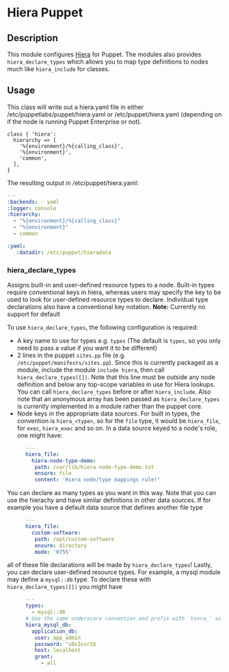 # Hiera Puppet

## Description
This module configures [Hiera](https://github.com/puppetlabs/hiera) for Puppet.
The modules also provides `hiera_declare_types` which allows you to map type
definitions to nodes much like `hiera_include` for classes.

## Usage
This class will write out a hiera.yaml file in either /etc/puppetlabs/puppet/hiera.yaml or /etc/puppet/hiera.yaml (depending on if the node is running Puppet Enterprise or not).

```puppet
class { 'hiera':
  hierarchy => [
    '%{environment}/%{calling_class}',
    '%{environment}',
    'common',
  ],
}
```

The resulting output in /etc/puppet/hiera.yaml:
```yaml
---
:backends: - yaml
:logger: console
:hierarchy:
  - "%{environment}/%{calling_class}"
  - "%{environment}"
  - common

:yaml:
   :datadir: /etc/puppet/hieradata
```

### hiera_declare_types

Assigns built-in and user-defined resource types to a node. Built-in types require conventional 
keys in hiera, whereas users may specify the key to be used to look for user-defined
resource types to declare. Individual type declarations also have a conventional key notation.
**Note:** Currently no support for default 

To use `hiera_declare_types`, the following configuration is required:

- A key name to use for types e.g. `types` (The default is `types`, so you only need to
  pass a value if you want it to be different)
- 2 lines in the puppet `sites.pp` file (e.g. `/etc/puppet/manifests/sites.pp`).
  Since this is currently packaged as a module, include the module `include hiera`, then
  call `hiera_declare_types([])`. Note that this line must be outside any node
  definition and below any top-scope variables in use for Hiera lookups. You can call
  `hiera_declare_types` before or after `hiera_include`. Also note that an anonymous array
  has been passed as `hiera_declare_types` is currently implemented in a module rather than
  the puppet core.
- Node keys in the appropriate data sources. For built in types, the convention is
  `hiera_<type>`, so for the `file` type, it would be `hiera_file`, for `exec`, `hiera_exec`
  and so on. In a data source keyed to a node's role, one might have:
```yaml
      ---
      hiera_file:
        hiera-node-type-demo:
         path: /var/lib/hiera-node-type-demo.txt
         ensure: file
         content: 'Hiera node/type mappings rule!'
```

  You can declare as many types as you want in this way. Note that you can use the hierachy
  and have similar definitions in other data sources. If for example you have a default data
  source that defines another file type

```yaml
      ---
      hiera_file:
        custom-software:
         path: /opt/custom-software
         ensure: directory
         mode: '0755'
```

  all of these file declarations will be made by `hiera_declare_types`! Lastly, you can declare
  user-defined resource types. For example, a mysql module may define a `mysql::db` type. To
  declare these with `hiera_declare_types([])` you might have

```yaml
      ---
      types:
        - mysql::db
      # Use the same underscore convention and prefix with `hiera_` as with built-in types
      hiera_mysql_db:
        application_db:
         user: app_admin
         password: ^s0s3cur3$
         host: localhost
         grant:
           - all
```
